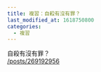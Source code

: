 ```yaml
---
title: 複習：自殺有沒有罪？
last_modified_at: 1618750800
categories:
  - 複習
---
```


<p>自殺有沒有罪？<br>
<a href="/posts/269192956" target="_blank">/posts/269192956</a></p>

<p>&nbsp;</p>

